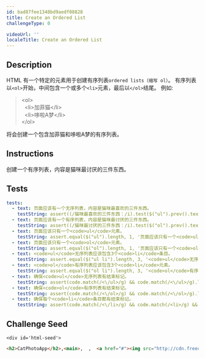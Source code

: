 ```yaml
---
id: bad87fee1348bd9aedf08828
title: Create an Ordered List
challengeType: 0

videoUrl: ''
localeTitle: Create an Ordered List
---
```


## Description
<section id='description'>
HTML 有一个特定的元素用于创建有序列表<code>ordered lists（缩写 ol）</code>。
有序列表以<code>&#60;ol&#62;</code>开始，中间包含一个或多个<code>&#60;li&#62;</code>元素，最后以<code>&#60;/ol&#62;</code>结尾。
例如:
<blockquote>&#60;ol&#62;<br>&nbsp;&nbsp;&#60;li&#62;加菲猫&#60;/li&#62;<br>&nbsp;&nbsp;&#60;li&#62;哆啦A梦&#60;/li&#62;<br>&#60;/ol&#62;</blockquote>
将会创建一个包含加菲猫和哆啦A梦的有序列表。
</section>

## Instructions
<section id='instructions'>
创建一个有序列表，内容是猫咪最讨厌的三件东西。
</section>

## Tests
<section id='tests'>

```yml
tests:
  - text: 页面应该有一个无序列表，内容是猫咪最喜欢的三件东西。
    testString: assert((/猫咪最喜欢的三件东西：/i).test($("ul").prev().text()), '页面应该有一个有序列表，内容是猫咪最喜欢的三件东西。');
  - text: 页面应该有一个有序列表，内容是猫咪最讨厌的三件东西。
    testString: assert((/猫咪最讨厌的三件东西：/i).test($("ol").prev().text()), '页面应该有一个有序列表，内容是猫咪最讨厌的三件东西。');
  - text: 页面应该只有一个<code>ul</code>元素。
    testString: assert.equal($("ul").length, 1, '页面应该只有一个<code>ul</code>元素。');
  - text: 页面应该只有一个<code>ol</code>元素。
    testString: assert.equal($("ol").length, 1, '页面应该只有一个<code>ol</code>元素。');
  - text: <code>ul</code>无序列表应该包含3个<code>li</code>条目。
    testString: assert.equal($("ul li").length, 3, '<code>ul</code>无序列表应该包含3个<code>li</code>条目。');
  - text: <code>ol</code>有序列表应该包含3个<code>li</code>元素。
    testString: assert.equal($("ol li").length, 3, '<code>ol</code>有序列表应该包含3个<code>li</code>条目。');
  - text: 确保<code>ul</code>无序列表有结束标记。
    testString: assert(code.match(/<\/ul>/g) && code.match(/<\/ul>/g).length === code.match(/<ul>/g).length, '确保<code>ul</code>无序列表有结束标记。');
  - text: 确保<code>ol</code>有序列表有结束标记。
    testString: assert(code.match(/<\/ol>/g) && code.match(/<\/ol>/g).length === code.match(/<ol>/g).length, '确保<code>ol</code>有序列表有结束标记。');
  - text: 确保每个<code>li</code>条目都有结束标记。
    testString: assert(code.match(/<\/li>/g) && code.match(/<li>/g) && code.match(/<\/li>/g).length === code.match(/<li>/g).length, '确保每个<code>li</code>条目都有结束标记。');

```

</section>

## Challenge Seed
<section id='challengeSeed'>

    <div id='html-seed'>
```html
<h2>CatPhotoApp</h2>,<main>,  ,  <a href="#"><img src="http://cdn.freecodecamp.cn/relaxing-cat.jpg" alt="一只仰卧着的萌猫"></a>,  ,  <p>猫咪最喜欢的三件东西：</p>,  <ul>,    <li>猫薄荷</li>,    <li>激光笔</li>,    <li>千层饼</li>,  </ul>,  <p>猫咪最讨厌的三件东西：</p>,  ,</main>
```





</div>





</section>

              